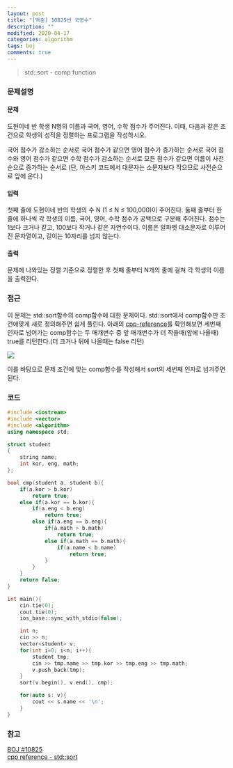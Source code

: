 ```yaml
---
layout: post
title: "[백준] 10825번 국영수"
description: ""
modified: 2020-04-17
categories: algorithm
tags: boj
comments: true
---
```


> std::sort - comp function

### 문제설명

#### 문제
도현이네 반 학생 N명의 이름과 국어, 영어, 수학 점수가 주어진다. 이때, 다음과 같은 조건으로 학생의 성적을 정렬하는 프로그램을 작성하시오.

국어 점수가 감소하는 순서로
국어 점수가 같으면 영어 점수가 증가하는 순서로
국어 점수와 영어 점수가 같으면 수학 점수가 감소하는 순서로
모든 점수가 같으면 이름이 사전 순으로 증가하는 순서로 (단, 아스키 코드에서 대문자는 소문자보다 작으므로 사전순으로 앞에 온다.)
#### 입력
첫째 줄에 도현이네 반의 학생의 수 N (1 ≤ N ≤ 100,000)이 주어진다. 둘째 줄부터 한 줄에 하나씩 각 학생의 이름, 국어, 영어, 수학 점수가 공백으로 구분해 주어진다. 점수는 1보다 크거나 같고, 100보다 작거나 같은 자연수이다. 이름은 알파벳 대소문자로 이루어진 문자열이고, 길이는 10자리를 넘지 않는다.

#### 출력
문제에 나와있는 정렬 기준으로 정렬한 후 첫째 줄부터 N개의 줄에 걸쳐 각 학생의 이름을 출력한다.

### 접근
이 문제는 std::sort함수의 comp함수에 대한 문제이다. std::sort에서 comp함수만 조건에맞게 새로 정의해주면 쉽게 풀린다. 아래의 [cpp-reference](https://en.cppreference.com/w/cpp/algorithm/sort)를 확인해보면 세번째 인자로 넘어가는 comp함수는 두 매개변수 중 앞 매개변수가 더 작을때(앞에 나올때) true를 리턴한다.(더 크거나 뒤에 나올때는 false 리턴)

<img src="https://www.dropbox.com/s/e0azjlb7fiorx1s/cpp_reference_std_sort.PNG?dl=1">

이를 바탕으로 문제 조건에 맞는 comp함수를 작성해서 sort의 세번째 인자로 넘겨주면 된다.



### 코드
```cpp
#include <iostream>
#include <vector>
#include <algorithm>
using namespace std;

struct student
{   
    string name;
    int kor, eng, math;
};

bool cmp(student a, student b){
    if(a.kor > b.kor)
        return true;
    else if(a.kor == b.kor){
        if(a.eng < b.eng)
            return true;
        else if(a.eng == b.eng){
            if(a.math > b.math)
                return true;
            else if(a.math == b.math){
                if(a.name < b.name)
                    return true;
            }
        }
    }
    return false;
}

int main(){
    cin.tie(0);
    cout.tie(0);
    ios_base::sync_with_stdio(false);

    int n;
    cin >> n;
    vector<student> v;
    for(int i=0; i<n; i++){
        student tmp;
        cin >> tmp.name >> tmp.kor >> tmp.eng >> tmp.math;
        v.push_back(tmp);
    }
    sort(v.begin(), v.end(), cmp);

    for(auto s: v){
        cout << s.name << '\n';
    }
}
```

### 참고
[BOJ #10825](https://www.acmicpc.net/problem/10825)  
[cpp reference - std::sort](https://en.cppreference.com/w/cpp/algorithm/sort)